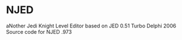 # NJED
aNother Jedi Knight Level Editor based on JED 0.51
Turbo Delphi 2006 Source code for NJED .973

